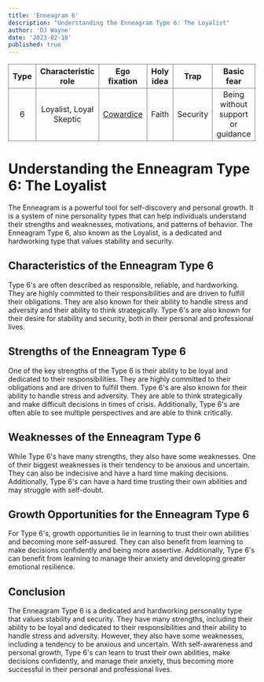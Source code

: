 ```yaml
---
title: 'Enneagram 6'
description: "Understanding the Enneagram Type 6: The Loyalist"
author: 'DJ Wayne'
date: '2023-02-18'
published: true
---
```



| Type | Characteristic role     | Ego fixation                                                   | Holy idea                 | Trap         | Basic fear                               | Basic desire                             | [Temptation](https://en.wikipedia.org/wiki/Temptation)                                                               | [Vice](https://en.wikipedia.org/wiki/Seven_deadly_sins)/Passion | [Virtue](https://en.wikipedia.org/wiki/Virtue)                             | Stress/ Disintegration | Security/ Integration |
| ---- | ----------------------- | -------------------------------------------------------------- | ------------------------- | ------------ | ---------------------------------------- | ---------------------------------------- | -------------------------------------------------------------------------------------------------------------------- | --------------------------------------------------------------- | -------------------------------------------------------------------------- | ---------------------- | --------------------- |
| 6    | Loyalist, Loyal Skeptic | [Cowardice](https://en.wikipedia.org/wiki/Cowardice)           | Faith                     | Security     | Being without support or guidance        | To have support and guidance             | Indecision, doubt, seeking reassurance                                                                               | [Fear](https://en.wikipedia.org/wiki/Fear)                      | [Courage](https://en.wikipedia.org/wiki/Courage)                           | 3                      | 9                     |


# Understanding the Enneagram Type 6: The Loyalist

The Enneagram is a powerful tool for self-discovery and personal growth. It is a system of nine personality types that can help individuals understand their strengths and weaknesses, motivations, and patterns of behavior. The Enneagram Type 6, also known as the Loyalist, is a dedicated and hardworking type that values stability and security.

## Characteristics of the Enneagram Type 6

Type 6's are often described as responsible, reliable, and hardworking. They are highly committed to their responsibilities and are driven to fulfill their obligations. They are also known for their ability to handle stress and adversity and their ability to think strategically. Type 6's are also known for their desire for stability and security, both in their personal and professional lives.

## Strengths of the Enneagram Type 6

One of the key strengths of the Type 6 is their ability to be loyal and dedicated to their responsibilities. They are highly committed to their obligations and are driven to fulfill them. Type 6's are also known for their ability to handle stress and adversity. They are able to think strategically and make difficult decisions in times of crisis. Additionally, Type 6's are often able to see multiple perspectives and are able to think critically.

## Weaknesses of the Enneagram Type 6

While Type 6's have many strengths, they also have some weaknesses. One of their biggest weaknesses is their tendency to be anxious and uncertain. They can also be indecisive and have a hard time making decisions. Additionally, Type 6's can have a hard time trusting their own abilities and may struggle with self-doubt.

## Growth Opportunities for the Enneagram Type 6

For Type 6's, growth opportunities lie in learning to trust their own abilities and becoming more self-assured. They can also benefit from learning to make decisions confidently and being more assertive. Additionally, Type 6's can benefit from learning to manage their anxiety and developing greater emotional resilience.

## Conclusion

The Enneagram Type 6 is a dedicated and hardworking personality type that values stability and security. They have many strengths, including their ability to be loyal and dedicated to their responsibilities and their ability to handle stress and adversity. However, they also have some weaknesses, including a tendency to be anxious and uncertain. With self-awareness and personal growth, Type 6's can learn to trust their own abilities, make decisions confidently, and manage their anxiety, thus becoming more successful in their personal and professional lives.



<style>
tr {
    overflow-x: scroll;
    border: 1px solid grey;
    text-align: center;
}
td {
    overflow-x: scroll;
    border: 1px solid grey;
    text-align: center;
}
th { 
    overflow-x: scroll;
    border: 1px solid grey;
    text-align: center;
}

</style>